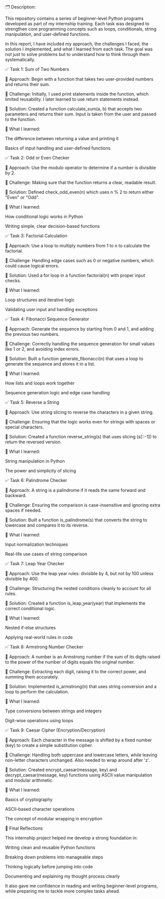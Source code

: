 🗂️ Description:

This repository contains a series of beginner-level Python programs developed as part of my internship training. Each task was designed to strengthen core programming concepts such as loops, conditionals, string manipulation, and user-defined functions.

In this report, I have included my approach, the challenges I faced, the solution I implemented, and what I learned from each task. The goal was not just to solve problems but to understand how to think through them systematically.


✅ Task 1: Sum of Two Numbers

🔹 Approach:
Begin with a function that takes two user-provided numbers and returns their sum.

🔸 Challenge:
Initially, I used print statements inside the function, which limited reusability. I later learned to use return statements instead.

🔧 Solution:
Created a function calculate_sum(a, b) that accepts two parameters and returns their sum. Input is taken from the user and passed to the function.

📘 What I learned:

The difference between returning a value and printing it

Basics of input handling and user-defined functions

✅ Task 2: Odd or Even Checker

🔹 Approach:
Use the modulo operator to determine if a number is divisible by 2.

🔸 Challenge:
Making sure that the function returns a clear, readable result.

🔧 Solution:
Defined check_odd_even(n) which uses n % 2 to return either "Even" or "Odd".

📘 What I learned:

How conditional logic works in Python

Writing simple, clear decision-based functions

✅ Task 3: Factorial Calculation

🔹 Approach:
Use a loop to multiply numbers from 1 to n to calculate the factorial.

🔸 Challenge:
Handling edge cases such as 0 or negative numbers, which could cause logical errors.

🔧 Solution:
Used a for loop in a function factorial(n) with proper input checks.

📘 What I learned:

Loop structures and iterative logic

Validating user input and handling exceptions

✅ Task 4: Fibonacci Sequence Generator

🔹 Approach:
Generate the sequence by starting from 0 and 1, and adding the previous two numbers.

🔸 Challenge:
Correctly handling the sequence generation for small values like 1 or 2, and avoiding index errors.

🔧 Solution:
Built a function generate_fibonacci(n) that uses a loop to generate the sequence and stores it in a list.

📘 What I learned:

How lists and loops work together

Sequence generation logic and edge case handling

✅ Task 5: Reverse a String

🔹 Approach:
Use string slicing to reverse the characters in a given string.

🔸 Challenge:
Ensuring that the logic works even for strings with spaces or special characters.

🔧 Solution:
Created a function reverse_string(s) that uses slicing (s[::-1]) to return the reversed version.

📘 What I learned:

String manipulation in Python

The power and simplicity of slicing

✅ Task 6: Palindrome Checker

🔹 Approach:
A string is a palindrome if it reads the same forward and backward.

🔸 Challenge:
Ensuring the comparison is case-insensitive and ignoring extra spaces if needed.

🔧 Solution:
Built a function is_palindrome(s) that converts the string to lowercase and compares it to its reverse.

📘 What I learned:

Input normalization techniques

Real-life use cases of string comparison

✅ Task 7: Leap Year Checker

🔹 Approach:
Use the leap year rules: divisible by 4, but not by 100 unless divisible by 400.

🔸 Challenge:
Structuring the nested conditions cleanly to account for all rules.

🔧 Solution:
Created a function is_leap_year(year) that implements the correct conditional logic.

📘 What I learned:

Nested if-else structures

Applying real-world rules in code

✅ Task 8: Armstrong Number Checker

🔹 Approach:
A number is an Armstrong number if the sum of its digits raised to the power of the number of digits equals the original number.

🔸 Challenge:
Extracting each digit, raising it to the correct power, and summing them accurately.

🔧 Solution:
Implemented is_armstrong(n) that uses string conversion and a loop to perform the calculation.

📘 What I learned:

Type conversions between strings and integers

Digit-wise operations using loops

✅ Task 9: Caesar Cipher (Encryption/Decryption)

🔹 Approach:
Each character in the message is shifted by a fixed number (key) to create a simple substitution cipher.

🔸 Challenge:
Handling both uppercase and lowercase letters, while leaving non-letter characters unchanged. Also needed to wrap around after 'z'.

🔧 Solution:
Created encrypt_caesar(message, key) and decrypt_caesar(message, key) functions using ASCII value manipulation and modular arithmetic.

📘 What I learned:

Basics of cryptography

ASCII-based character operations

The concept of modular wrapping in encryption

🧾 Final Reflections

This internship project helped me develop a strong foundation in:

Writing clean and reusable Python functions

Breaking down problems into manageable steps

Thinking logically before jumping into code

Documenting and explaining my thought process clearly

It also gave me confidence in reading and writing beginner-level programs, while preparing me to tackle more complex tasks ahead.
